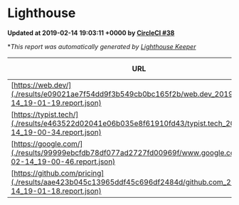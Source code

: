 
# Lighthouse

**Updated at 2019-02-14 19:03:11 +0000 by [CircleCI #38](https://circleci.com/gh/ItinerisLtd/lighthouse-keeper-example/38)**

**This report was automatically generated by [Lighthouse Keeper](https://github.com/itinerisltd/lighthouse-keeper)*

| URL | Performance | Accessibility | Best Practices | SEO | PWA | Updated At |
| --- | --- | --- | --- | --- | --- | --- |
| [https://web.dev/](./results/e09021ae7f54dd9f3b549cb0bc165f2b/web.dev_2019-02-14_19-01-19.report.json) | 0.92 | 0.93 | 1 | 0.91 | 1 | 2019-02-14T19:01:19.330Z |
| [https://typist.tech/](./results/e463522d02041e06b035e8f61910fd43/typist.tech_2019-02-14_19-00-34.report.json) | 0.97 | 0.8 | 0.71 | 1 | 0.58 | 2019-02-14T19:00:34.709Z |
| [https://google.com/](./results/99999ebcfdb78df077ad2727fd00969f/www.google.com_2019-02-14_19-00-46.report.json) | 0.95 | 0.71 | 0.93 | 0.8 | 0.58 | 2019-02-14T19:00:46.519Z |
| [https://github.com/pricing](./results/aae423b045c13965ddf45c696df2484d/github.com_2019-02-14_19-01-18.report.json) | 0.65 | 0.89 | 0.93 | 0.9 | 0.58 | 2019-02-14T19:01:18.146Z |
